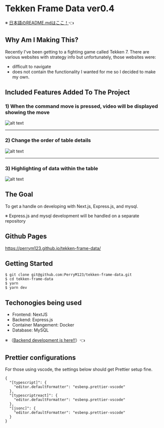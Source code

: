 # Tekken Frame Data ver0.4
※ [日本語のREADME.mdはここ！](README.md)👈

## Why Am I Making This?

Recently I've been getting to a fighting game called Tekken 7. There are various websites with strategy info but unfortunately, those websites were:
- difficult to navigate
- does not contain the functionality I wanted
for me so I decided to make my own.

## Included Features Added To The Project

### 1) When the command move is pressed, video will be displayed showing the move
![alt text](./sampleData/video-moves.gif)

________


### 2) Change the order of table details
![alt text](./sampleData/video-change-order.gif)

________

### 3) Highlighting of data within the table
![alt text](./sampleData/video-highlighting.gif)

## The Goal

To get a handle on developing with Next.js, Express.js, and mysql.

※ Express.js and mysql development will be handled on a separate repository

## Github Pages

https://perrym123.github.io/tekken-frame-data/

## Getting Started

```
$ git clone git@github.com:PerryM123/tekken-frame-data.git
$ cd tekken-frame-data
$ yarn
$ yarn dev
```

## Techonogies being used

- Frontend: NextJS
- Backend: Express.js
- Container Mangement: Docker
- Database: MySQL

※ （[Backend development is here!!](https://github.com/PerryM123/tekken-frame-data)）👈

## Prettier configurations

For those using vscode, the settings below should get Prettier setup fine.

```
{
  "[typescript]": {
    "editor.defaultFormatter": "esbenp.prettier-vscode"
  },
  "[typescriptreact]": {
    "editor.defaultFormatter": "esbenp.prettier-vscode"
  },
  "[jsonc]": {
    "editor.defaultFormatter": "esbenp.prettier-vscode"
  }
}
```
